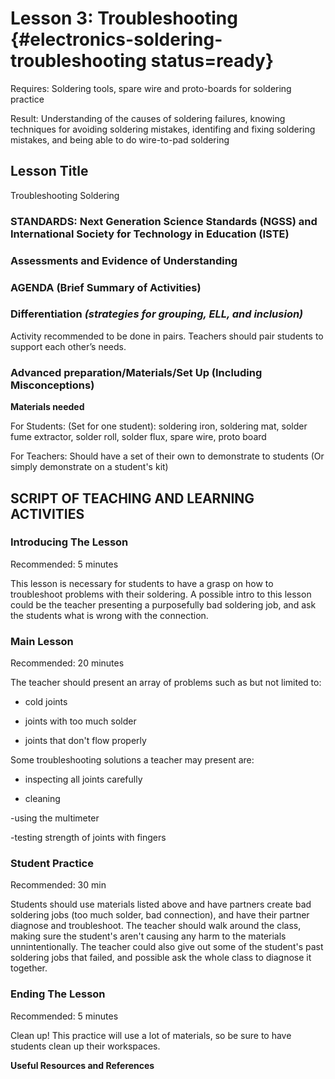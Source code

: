 # Lesson 3: Troubleshooting {#electronics-soldering-troubleshooting status=ready}

<div class='requirements' markdown='1'>

Requires: Soldering tools, spare wire and proto-boards for soldering practice

Result: Understanding of the causes of soldering failures, knowing techniques for avoiding soldering mistakes, identifing and fixing soldering mistakes, and being able to do wire-to-pad soldering


</div>

## Lesson Title
Troubleshooting Soldering

### STANDARDS: Next Generation Science Standards (NGSS) and International Society for Technology in Education (ISTE)



### Assessments and Evidence of Understanding


### AGENDA (Brief Summary of Activities)


### Differentiation _(strategies for grouping, ELL, and inclusion)_
Activity recommended to be done in pairs. Teachers should pair students to support each other’s needs.

### Advanced preparation/Materials/Set Up (Including Misconceptions)

**Materials needed**

For Students: (Set for one student): soldering iron, soldering mat, solder fume extractor, solder roll, solder flux, spare wire, proto board

For Teachers: Should have a set of their own to demonstrate to students (Or simply demonstrate on a student's kit)


## SCRIPT OF TEACHING AND LEARNING ACTIVITIES


### Introducing The Lesson

Recommended: 5 minutes

This lesson is necessary for students to have a grasp on how to troubleshoot problems with their soldering. A possible intro to this lesson could be the teacher presenting a purposefully bad soldering job, and ask the students what is wrong with the connection. 

### Main Lesson

Recommended: 20 minutes

The teacher should present an array of problems such as but not limited to:

- cold joints

- joints with too much solder

- joints that don't flow properly

Some troubleshooting solutions a teacher may present are:

- inspecting all joints carefully

- cleaning

-using the multimeter

-testing strength of joints with fingers

### Student Practice

Recommended: 30 min

Students should use materials listed above and have partners create bad soldering jobs (too much solder, bad connection), and have their partner diagnose and troubleshoot. The teacher should walk around the class, making sure the student's aren't causing any harm to the materials unnintentionally. The teacher could also give out some of the student's past soldering jobs that failed, and possible ask the whole class to diagnose it together.



### Ending The Lesson

Recommended: 5 minutes

Clean up! This practice will use a lot of materials, so be sure to have students clean up their workspaces.

**Useful Resources and References**
